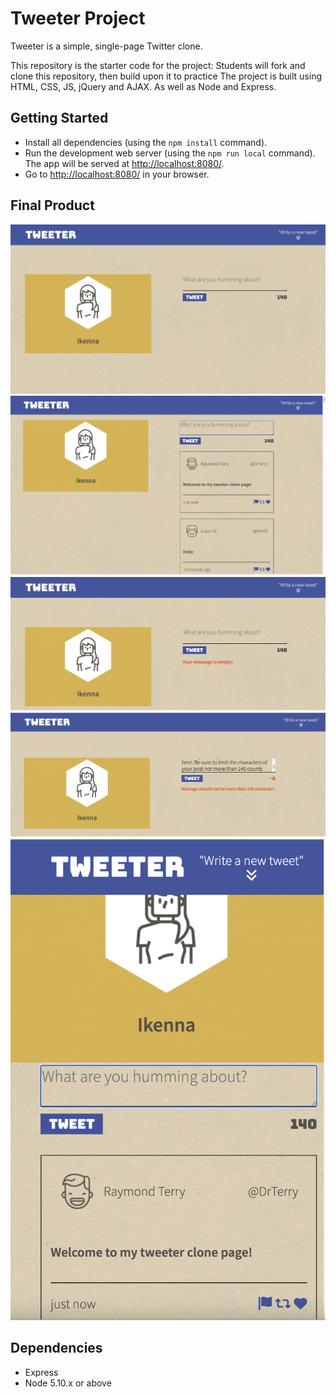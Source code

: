# Tweeter Project

Tweeter is a simple, single-page Twitter clone.

This repository is the starter code for the project: Students will fork and clone this repository, then build upon it to practice
The project is built using HTML, CSS, JS, jQuery and AJAX. As well as Node and Express.

## Getting Started

- Install all dependencies (using the `npm install` command).
- Run the development web server (using the `npm run local` command). The app will be served at <http://localhost:8080/>.
- Go to <http://localhost:8080/> in your browser.

## Final Product
!["Screenshot of the main page with no tweet"](./public/images/main-tweet-page.png)
!["Screenshot of the posted tweets in chronological time order"](./public/images/tweets-page.png)
!["Screenshot of the empty tweet flashing an error message"](./public/images/empty-tweet.png)
!["Screenshot of the too long tweet flashing an error message"](./public/images/many-counts.png)
!["Screenshot of the responsive design for mobile screen size"](./public/images/responsive-design1.png)

## Dependencies

- Express
- Node 5.10.x or above